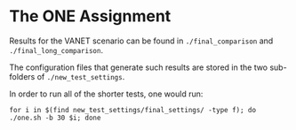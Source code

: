 # The ONE Assignment
Results for the VANET scenario can be found in ```./final_comparison``` and ```./final_long_comparison```.

The configuration files that generate such results are stored in the two sub-folders of ```./new_test_settings```.

In order to run all of the shorter tests, one would run:

```for i in $(find new_test_settings/final_settings/ -type f); do ./one.sh -b 30 $i; done```
